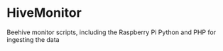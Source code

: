 # HiveMonitor
Beehive monitor scripts, including the Raspberry Pi Python and PHP for ingesting the data
